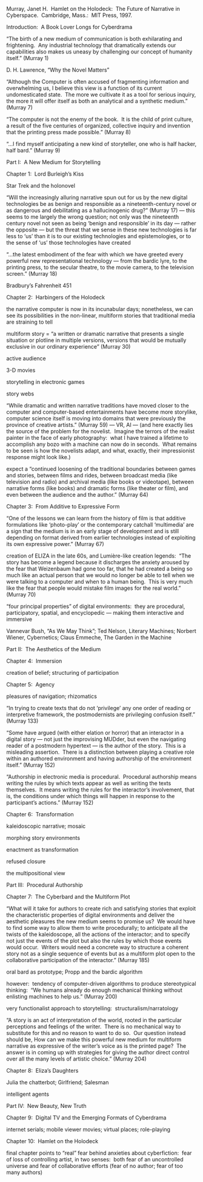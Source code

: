 Murray, Janet H.  Hamlet on the Holodeck:  The Future of Narrative in Cyberspace.  Cambridge, Mass.:  MIT Press, 1997.

Introduction:  A Book Lover Longs for Cyberdrama

“The birth of a new medium of communication is both exhilarating and frightening.  Any industrial technology that dramatically extends our capabilities also makes us uneasy by challenging our concept of humanity itself.” (Murray 1)

D. H. Lawrence, “Why the Novel Matters”

“Although the Computer is often accused of fragmenting information and overwhelming us, I believe this view is a function of its current undomesticated state.  The more we cultivate it as a tool for serious inquiry, the more it will offer itself as both an analytical and a synthetic medium.” (Murray 7)

“The computer is not the enemy of the book.  It is the child of print culture, a result of the five centuries of organized, collective inquiry and invention that the printing press made possible.” (Murray 8)

“...I find myself anticipating a new kind of storyteller, one who is half hacker, half bard.” (Murray 9)

Part I:  A New Medium for Storytelling

Chapter 1:  Lord Burleigh’s Kiss

Star Trek and the holonovel

“Will the increasingly alluring narrative spun out for us by the new digital technologies be as benign and responsible as a nineteenth-century novel or as dangerous and debilitating as a hallucinogenic drug?” (Murray 17) — this seems to me largely the wrong question; not only was the nineteenth century novel not seen as being ‘benign and responsible’ in its day — rather the opposite — but the threat that we sense in these new technologies is far less to ‘us’ than it is to our existing technologies and epistemologies, or to the sense of ‘us’ those technologies have created

“...the latest embodiment of the fear with which we have greeted every powerful new representational technology — from the bardic lyre, to the printing press, to the secular theatre, to the movie camera, to the television screen.” (Murray 18)

Bradbury’s Fahrenheit 451

Chapter 2:  Harbingers of the Holodeck

the narrative computer is now in its incunabular days; nonetheless, we can see its possibilities in the non-linear, multiform stories that traditional media are straining to tell

multiform story = “a written or dramatic narrative that presents a single situation or plotline in multiple versions, versions that would be mutually exclusive in our ordinary experience” (Murray 30)

active audience

3-D movies

storytelling in electronic games

story webs

“While dramatic and written narrative traditions have moved closer to the computer and computer-based entertainments have become more storylike, computer science itself is moving into domains that were previously the province of creative artists.” (Murray 59) — VR, AI — (and here exactly lies the source of the problem for the novelist.  Imagine the terrors of the realist painter in the face of early photography:  what I have trained a lifetime to accomplish any bozo with a machine can now do in seconds.  What remains to be seen is how the novelists adapt, and what, exactly, their impressionist response might look like.)

expect a “continued loosening of the traditional boundaries between games and stories, between films and rides, between broadcast media (like television and radio) and archival media (like books or videotape), between narrative forms (like books) and dramatic forms (like theater or film), and even between the audience and the author.” (Murray 64)

Chapter 3:  From Additive to Expressive Form

“One of the lessons we can learn from the history of film is that additive formulations like ‘photo-play’ or the contemporary catchall ‘multimedia’ are a sign that the medium is in an early stage of development and is still depending on format derived from earlier technologies instead of exploiting its own expressive power.” (Murray 67)

creation of ELIZA in the late 60s, and Lumière-like creation legends:  “The story has become a legend because it discharges the anxiety aroused by the fear that Weizenbaum had gone too far, that he had created a being so much like an actual person that we would no longer be able to tell when we were talking to a computer and when to a human being.  This is very much like the fear that people would mistake film images for the real world.” (Murray 70)

“four principal properties” of digital environments:  they are procedural, participatory, spatial, and encyclopedic — making them interactive and immersive

Vannevar Bush, “As We May Think”; Ted Nelson, Literary Machines; Norbert Wiener, Cybernetics; Claus Emmeche, The Garden in the Machine

Part II:  The Aesthetics of the Medium

Chapter 4:  Immersion

creation of belief; structuring of participation

Chapter 5:  Agency

pleasures of navigation; rhizomatics

“In trying to create texts that do not ‘privilege’ any one order of reading or interpretive framework, the postmodernists are privileging confusion itself.” (Murray 133)

“Some have argued (with either elation or horror) that an interactor in a digital story — not just the improvising MUDder, but even the navigating reader of a postmodern hypertext — is the author of the story.  This is a misleading assertion.  There is a distinction between playing a creative role within an authored environment and having authorship of the environment itself.” (Murray 152)

“Authorship in electronic media is procedural.  Procedural authorship means writing the rules by which texts appear as well as writing the texts themselves.  It means writing the rules for the interactor’s involvement, that is, the conditions under which things will happen in response to the participant’s actions.” (Murray 152)

Chapter 6:  Transformation

kaleidoscopic narrative; mosaic

morphing story environments

enactment as transformation

refused closure

the multipositional view

Part III:  Procedural Authorship

Chapter 7:  The Cyberbard and the Multiform Plot

“What will it take for authors to create rich and satisfying stories that exploit the characteristic properties of digital environments and deliver the aesthetic pleasures the new medium seems to promise us?  We would have to find some way to allow them to write procedurally; to anticipate all the twists of the kaleidoscope, all the actions of the interactor; and to specify not just the events of the plot but also the rules by which those events would occur.  Writers would need a concrete way to structure a coherent story not as a single sequence of events but as a multiform plot open to the collaborative participation of the interactor.” (Murray 185)

oral bard as prototype; Propp and the bardic algorithm

however:  tendency of computer-driven algorithms to produce stereotypical thinking:  “We humans already do enough mechanical thinking without enlisting machines to help us.” (Murray 200)

very functionalist approach to storytelling:  structuralism/narratology

“A story is an act of interpretation of the world, rooted in the particular perceptions and feelings of the writer.  There is no mechanical way to substitute for this and no reason to want to do so.  Our question instead should be, How can we make this powerful new medium for multiform narrative as expressive of the writer’s voice as is the printed page?  The answer is in coming up with strategies for giving the author direct control over all the many levels of artistic choice.” (Murray 204)

Chapter 8:  Eliza’s Daughters

Julia the chatterbot; Girlfriend; Salesman

intelligent agents

Part IV:  New Beauty, New Truth

Chapter 9:  Digital TV and the Emerging Formats of Cyberdrama

internet serials; mobile viewer movies; virtual places; role-playing

Chapter 10:  Hamlet on the Holodeck

final chapter points to “real” fear behind anxieties about cyberfiction:  fear of loss of controlling artist, in two senses:  both fear of an uncontrolled universe and fear of collaborative efforts (fear of no author; fear of too many authors)
